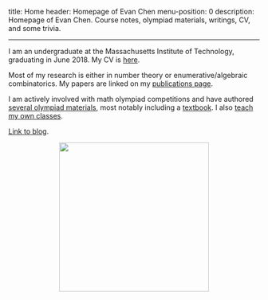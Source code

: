 title: Home
header: Homepage of Evan Chen
menu-position: 0
description: Homepage of Evan Chen. Course notes, olympiad materials, writings, CV, and some trivia.

---

I am an undergraduate at the
Massachusetts Institute of Technology,
graduating in June 2018.
My CV is [here](upload/public-resume.pdf).

Most of my research is either in number theory 
or enumerative/algebraic combinatorics.
My papers are linked on my [publications page](publications.html).

I am actively involved with math olympiad competitions
and have authored [several olympiad materials](olympiad.html),
most notably including a [textbook](geombook.html).
I also [teach my own classes](otis.html).


[Link to blog](http://blog.evanchen.cc).

<center>
<img src="static/home-art.png" width="300">
</center>
